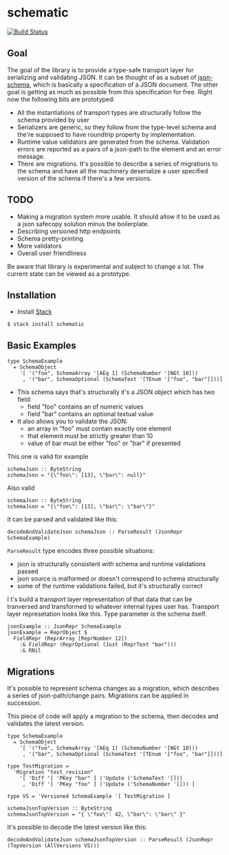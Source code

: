 # schematic

[![Build Status](https://travis-ci.org/dredozubov/schematic.svg?branch=master)](https://travis-ci.org/dredozubov/schematic)

## Goal

The goal of the library is to provide a type-safe transport layer for serializing and validating JSON. It can be thought of as a subset of [json-schema](http://json-schema.org), which is basically a specification of a JSON document. The other goal is getting as much as possible from this specification for free. Right now the following bits are prototyped:

* All the instantiations of transport types are structurally follow the schema provided by user
* Serializers are generic, so they follow from the type-level schema and the're supposed to have roundtrip property by implementation.
* Runtime value validators are generated from the schema. Validation errors are reported as a pairs of a json-path to the element and an error message.
* There are migrations. It's possible to describe a series of migrations to the schema and have all the machinery deserialize a user specified version of the schema if there's a few versions.

## TODO

* Making a migration system more usable. It should allow it to be used as a json safecopy solution minus the boilerplate.
* Describing versioned http endpoints
* Schema pretty-printing
* More validators
* Overall user friendliness

Be aware that library is experimental and subject to change a lot. The current state can be viewed as a prototype.

## Installation

* Install [Stack](https://github.com/commercialhaskell/stack)

```
$ stack install schematic
```

## Basic Examples

```
type SchemaExample
  = SchemaObject
    '[ '("foo", SchemaArray '[AEq 1] (SchemaNumber '[NGt 10]))
     , '("bar", SchemaOptional (SchemaText '[TEnum '["foo", "bar"]]))]
```

* This schema says that's structurally it's a JSON object which has two field:
  * field "foo" contains an of numeric values
  * field "bar" contains an optional textual value
* It also allows you to validate the JSON:
  * an array in "foo" must contain exactly one element
  * that element must be strictly greater than 10
  * value of bar must be either "foo" or "bar" if presented


This one is valid for example

```
schemaJson :: ByteString
schemaJson = "{\"foo\": [13], \"bar\": null}"
```

Also valid

```
schemaJson :: ByteString
schemaJson = "{\"foo\": [13], \"bar\": \"bar\"}"
```

it can be parsed and validated like this:

```
decodeAndValidateJson schemaJson :: ParseResult (JsonRepr SchemaExample)
```

`ParseResult` type encodes three possible situations:
* json is structurally consistent with schema and runtime validations passed
* json source is malformed or doesn't correspond to schema structurally
* some of the runtime validations failed, but it's structurally correct

I t's build a transport layer representation of that data that can be tranversed and transformed to whatever internal types user has. Transport layer represetation looks like this. Type parameter is the schema itself.


```
jsonExample :: JsonRepr SchemaExample
jsonExample = ReprObject $
  FieldRepr (ReprArray [ReprNumber 12])
    :& FieldRepr (ReprOptional (Just (ReprText "bar")))
    :& RNil
```

## Migrations

It's possible to represent schema changes as a migration, which describes a series of json-path/change pairs. Migrations can be applied in succession.

This piece of code will apply a migration to the schema, then decodes and validates the latest version.

```
type SchemaExample
  = SchemaObject
    '[ '("foo", SchemaArray '[AEq 1] (SchemaNumber '[NGt 10]))
     , '("bar", SchemaOptional (SchemaText '[TEnum '["foo", "bar"]]))]

type TestMigration =
  'Migration "test_revision"
    '[ 'Diff '[ 'PKey "bar" ] ('Update ('SchemaText '[]))
     , 'Diff '[ 'PKey "foo" ] ('Update ('SchemaNumber '[])) ]

type VS = 'Versioned SchemaExample '[ TestMigration ]

schemaJsonTopVersion :: ByteString
schemaJsonTopVersion = "{ \"foo\": 42, \"bar\": \"bar\" }"
```

It's possible to decode the latest version like this:

```
decodeAndValidateJson schemaJsonTopVersion :: ParseResult (JsonRepr (TopVersion (AllVersions VS)))
```
